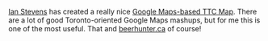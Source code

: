 [Ian Stevens][10] has created a really nice [Google Maps-based TTC Map][11].
There are a lot of good Toronto-oriented Google Maps mashups, but for me this
is one of the most useful. That and [beerhunter.ca][12] of course!

   [10]: http://crazedmonkey.com/
   [11]: http://crazedmonkey.com/toronto-transit-map/
   [12]: http://www.beerhunter.ca/

